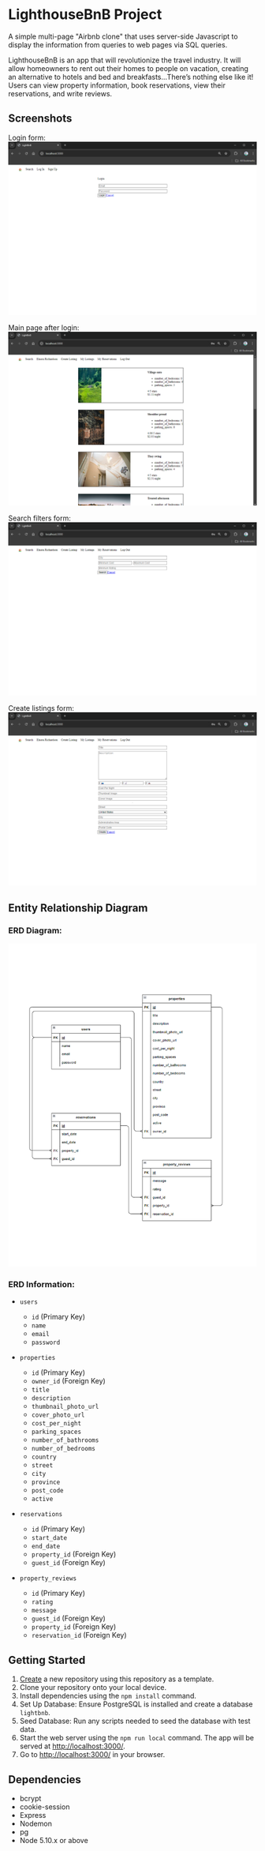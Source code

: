 # LighthouseBnB Project

A simple multi-page "Airbnb clone" that uses server-side Javascript to display the information from queries to web pages via SQL queries.

LighthouseBnB is an app that will revolutionize the travel industry. It will allow homeowners to rent out their homes to people on vacation, creating an alternative to hotels and bed and breakfasts...There’s nothing else like it! Users can view property information, book reservations, view their reservations, and write reviews.

## Screenshots

Login form:
!["Screenshot of LighthouseBnB - login form"](https://github.com/MichaelJGryzz/LightBnB/blob/main/docs/LighthouseBnB-login-form.png?raw=true)

Main page after login:
!["Screenshot of LighthouseBnB - main page after login"](https://github.com/MichaelJGryzz/LightBnB/blob/main/docs/LighthouseBnB-main-page%20after-login.png?raw=true)

Search filters form:
!["Screenshot of LighthouseBnB - search filters form"](https://github.com/MichaelJGryzz/LightBnB/blob/main/docs/LighthouseBnB-search-filters-form.png?raw=true)

Create listings form:
!["Screenshot of LighthouseBnB - create listing form"](https://github.com/MichaelJGryzz/LightBnB/blob/main/docs/LighthouseBnB-create-listing-form.png?raw=true)

## Entity Relationship Diagram

### ERD Diagram:

!["LighthouseBnB Database ERD"](https://github.com/MichaelJGryzz/LightBnB/blob/main/docs/LighthouseBnB%20ERD.png?raw=true)

### ERD Information:

- `users`
  - `id` (Primary Key)
  - `name`
  - `email`
  - `password`

- `properties`
  - `id` (Primary Key)
  - `owner_id` (Foreign Key)
  - `title`
  - `description`
  - `thumbnail_photo_url`
  - `cover_photo_url`
  - `cost_per_night`
  - `parking_spaces`
  - `number_of_bathrooms`
  - `number_of_bedrooms`
  - `country`
  - `street`
  - `city`
  - `province`
  - `post_code`
  - `active`

- `reservations`
  - `id` (Primary Key)
  - `start_date`
  - `end_date`
  - `property_id` (Foreign Key)
  - `guest_id` (Foreign Key)

- `property_reviews`
  - `id` (Primary Key)
  - `rating`
  - `message`
  - `guest_id` (Foreign Key)
  - `property_id` (Foreign Key)
  - `reservation_id` (Foreign Key)

## Getting Started

1. [Create](https://docs.github.com/en/repositories/creating-and-managing-repositories/creating-a-repository-from-a-template) a new repository using this repository as a template.
2. Clone your repository onto your local device.
3. Install dependencies using the `npm install` command.
4. Set Up Database: Ensure PostgreSQL is installed and create a database `lightbnb`.
5. Seed Database: Run any scripts needed to seed the database with test data.
6. Start the web server using the `npm run local` command. The app will be served at <http://localhost:3000/>.
7. Go to <http://localhost:3000/> in your browser.

## Dependencies

- bcrypt
- cookie-session
- Express
- Nodemon
- pg
- Node 5.10.x or above